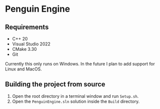 # Penguin Engine

## Requirements
- C++ 20
- Visual Studio 2022
- CMake 3.30
- Git

Currently this only runs on Windows. In the future I plan to add support for Linux and MacOS.

## Building the project from source
1. Open the root directory in a terminal window and run `Setup.sh`.
3. Open the `PenguinEngine.sln` solution inside the `Build` directory.
